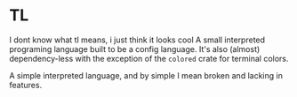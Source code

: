 # TL

I dont know what tl means, i just think it looks cool
A small interpreted programing language built to be a config language.
It's also (almost) dependency-less with the exception of the `colored` crate for terminal colors.

A simple interpreted language, and by simple I mean broken and lacking in features.